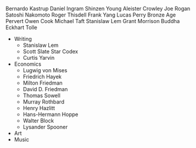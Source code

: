 Bernardo Kastrup
Daniel Ingram
Shinzen Young
Aleister Crowley
Joe Rogan
Satoshi Nakomoto
Roger Thisdell
Frank Yang
Lucas Perry
Bronze Age Pervert
Owen Cook
Michael Taft
Stanislaw Lem
Grant Morrison
Buddha
Eckhart Tolle

- Writing
	- Stanislaw Lem
	- Scott Slate Star Codex
	- Curtis Yarvin
- Economics
	- Lugwig von Mises
	- Friedrich Hayek
	- Milton Friedman
	- David D. Friedman
	- Thomas Sowell
	- Murray Rothbard
	- Henry Hazlitt
	- Hans-Hermann Hoppe
	- Walter Block
	- Lysander Spooner
- Art
- Music

